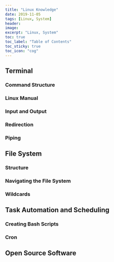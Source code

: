 ```yaml
---
title: "Linux Knowledge"
date: 2019-11-05
tags: [Linux, System]
header:
image:
excerpt: "Linux, System"
toc: true
toc_label: "Table of Contents"
toc_sticky: true
toc_icon: "cog"
---
```


## Terminal

### Command Structure

### Linux Manual

### Input and Output

### Redirection

### Piping

## File System

### Structure

### Navigating the File System

### Wildcards

## Task Automation and Scheduling

### Creating Bash Scripts

### Cron

## Open Source Software

